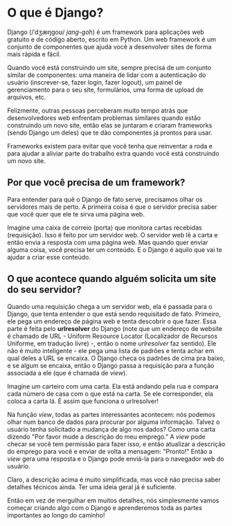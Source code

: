 # O que é Django?

Django (/ˈdʒæŋɡoʊ/ *jang-goh*) é um framework para aplicações web gratuito e de código aberto, escrito em Python. Um web framework é um conjunto de componentes que ajuda você a desenvolver sites de forma mais rápida e fácil.

Quando você está construindo um site, sempre precisa de um conjunto similar de componentes: uma maneira de lidar com a autenticação do usuário (inscrever-se, fazer login, fazer logout), um painel de gerenciamento para o seu site, formulários, uma forma de upload de arquivos, etc.

Felizmente, outras pessoas perceberam muito tempo atrás que desenvolvedores web enfrentam problemas similares quando estão construindo um novo site, então elas se juntaram e criaram frameworks (sendo Django um deles) que te dão componentes já prontos para usar.

Frameworks existem para evitar que você tenha que reinventar a roda e para ajudar a aliviar parte do trabalho extra quando você está construindo um novo site.

## Por que você precisa de um framework?

Para entender para quê o Django de fato serve, precisamos olhar os servidores mais de perto. A primeira coisa é que o servidor precisa saber que você quer que ele te sirva uma página web.

Imagine uma caixa de correio (porta) que monitora cartas recebidas (requisição). Isso é feito por um servidor web. O servidor web lê a carta e então envia a resposta com uma página web. Mas quando quer enviar alguma coisa, você precisa ter um conteúdo. E o Django é aquilo que vai te ajudar a criar esse conteúdo.

## O que acontece quando alguém solicita um site do seu servidor?

Quando uma requisição chega a um servidor web, ela é passada para o Django, que tenta entender o que está sendo requisitado de fato. Primeiro, ele pega um endereço de página web e tenta descobrir o que fazer. Essa parte é feita pelo **urlresolver** do Django (note que um endereço de website é chamado de URL - Uniform Resource Locator (Localizador de Recursos Uniforme, em tradução livre) -, então o nome *urlresolver* faz sentido). Ele não é muito inteligente - ele pega uma lista de padrões e tenta achar em qual deles a URL se encaixa. O Django checa os padrões de cima pra baixo, e se algum se encaixa, então o Django passa a requisição para a função associada a ele (que é chamada de *view*).

Imagine um carteiro com uma carta. Ela está andando pela rua e compara cada número de casa com o que está na carta. Se ele corresponder, ela coloca a carta lá. É assim que funciona o urlresolver!

Na função *view*, todas as partes interessantes acontecem: nós podemos olhar num banco de dados para procurar por alguma informação. Talvez o usuário tenha solicitado a mudança de algo nos dados? Como uma carta dizendo "Por favor mude a descrição do meu emprego." A *view* pode checar se você tem permissão para fazer isso, e então atualizar a descrição do emprego para você e enviar de volta a mensagem: "Pronto!" Então a *view* gera uma resposta e o Django pode enviá-la para o navegador web do usuário.

Claro, a descrição acima é muito simplificada, mas você não precisa saber detalhes técnicos ainda. Ter uma ideia geral já é suficiente.

Então em vez de mergulhar em muitos detalhes, nós simplesmente vamos começar criando algo com o Django e aprenderemos toda as partes importantes ao longo do caminho!